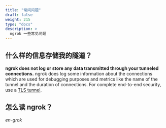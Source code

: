 ```yaml
---
title: "常问问题"
draft: false
weight: 215
type: "docs"
description: >
  ngrok 一些常见问题
---
```


## 什么样的信息存储我的隧道？

**ngrok does not log or store any data transmitted through your tunneled connections.** ngrok does log some information about the connections which are used for debugging purposes and metrics like the name of the tunnel and the duration of connections. For complete end-to-end security, use a [TLS tunnel][32].

## 怎么读 ngrok？

_en-grok_

[7]: https://dashboard.ngrok.com/endpoints/domains
[8]: https://ngrok.com/static/img/cname.png
[9]: https://ngrok.com#http-custom-domains
[10]: https://en.wikipedia.org/wiki/Server_Name_Indication#No_support
[11]: https://ngrok.com/docs/ngrok-link#list-online-tunnels
[12]: https://ngrok.com#tunnel-definitions
[13]: https://ngrok.com/static/img/syntax.png
[14]: https://ngrok.com/static/img/inspect-filter-select.png
[15]: https://ngrok.com/static/img/inspect-filter.png
[16]: https://ngrok.com/static/img/replay-modify-button.png
[17]: https://ngrok.com/static/img/replay-modify.png
[18]: https://ngrok.com/static/img/status-configuration.png
[19]: https://ngrok.com/static/img/status-metrics.png
[20]: https://dashboard.ngrok.com/auth/ip-whitelist
[21]: https://en.wikipedia.org/wiki/Classless_Inter-Domain_Routing#CIDR_notation
[22]: https://ngrok.com#tcp
[23]: https://dashboard.ngrok.com/auth/ssh-keys
[24]: https://ngrok.com/static/img/add-ssh-key.png
[25]: https://ngrok.com#http-host-header
[26]: https://ngrok.com#host-header
[27]: https://marketplace.visualstudio.com/items?itemName=DavidProthero.NgrokExtensions
[28]: https://forge.puppet.com/gabe/ngrok
[29]: https://github.com/inconshreveable/ngrok/issues/196
[30]: https://ngrok.com#tunnel-detail
[31]: https://ngrok.com/sunset/1
[32]: https://ngrok.com#tls
